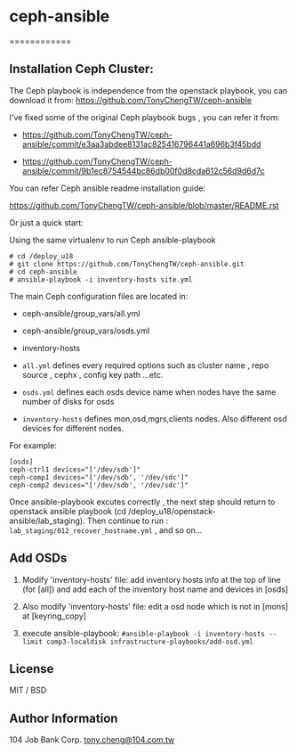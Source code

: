 # ceph-ansible
============
## Installation Ceph Cluster:

The Ceph playbook is independence from the openstack playbook, you can download it from:
https://github.com/TonyChengTW/ceph-ansible

I've fixed some of the original Ceph playbook bugs , you can refer it from:

- https://github.com/TonyChengTW/ceph-ansible/commit/e3aa3abdee8131ac825416796441a696b3f45bdd

- https://github.com/TonyChengTW/ceph-ansible/commit/9b1ec8754544bc86db00f0d8cda612c56d9d6d7c

You can refer Ceph ansible readme installation guide:

https://github.com/TonyChengTW/ceph-ansible/blob/master/README.rst

Or just a quick start:

Using the same virtualenv to run Ceph ansible-playbook

```
# cd /deploy_u18
# git clone https://github.com/TonyChengTW/ceph-ansible.git
# cd ceph-ansible
# ansible-playbook -i inventory-hosts site.yml
```

The main Ceph configuration files are located in:
- ceph-ansible/group_vars/all.yml
- ceph-ansible/group_vars/osds.yml
- inventory-hosts

- `all.yml` defines every required options such as cluster name , repo source , cephx , config key path ...etc.
- `osds.yml` defines each osds device name when nodes have the same number of disks for osds
- `inventory-hosts` defines mon,osd,mgrs,clients nodes. Also different osd devices for different nodes.

For example:
```
[osds]
ceph-ctrl1 devices="['/dev/sdb']"
ceph-comp1 devices="['/dev/sdb', '/dev/sdc']"
ceph-comp2 devices="['/dev/sdb', '/dev/sdc']"
```

Once ansible-playbook excutes correctly , the next step should return to openstack ansible playbook (cd /deploy_u18/openstack-ansible/lab_staging).
Then continue to run :
`lab_staging/012_recover_hostname.yml` , and so on...


## Add OSDs

1. Modify 'inventory-hosts' file:
add inventory hosts info at the top of line (for [all]) and add each of the inventory host name and devices in [osds]

2. Also modify 'inventory-hosts' file:
edit a osd node which is not in [mons] at [keyring_copy]

3. execute ansible-playbook:
```#ansible-playbook -i inventory-hosts --limit comp3-localdisk infrastructure-playbooks/add-osd.yml``` 

## License

MIT / BSD

## Author Information
104 Job Bank Corp.
[tony.cheng@104.com.tw](mailto:tony.cheng@104.com.tw)
